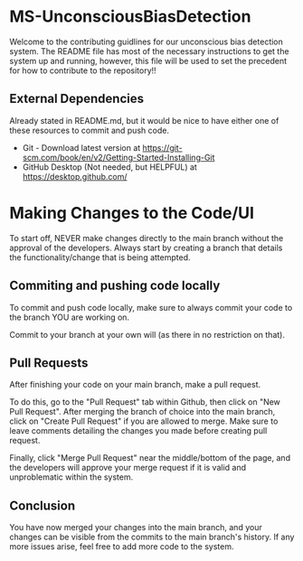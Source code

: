 # MS-UnconsciousBiasDetection

Welcome to the contributing guidlines for our unconscious bias detection system. The README file
has most of the necessary instructions to get the system up and running, however, this file
will be used to set the precedent for how to contribute to the repository!!

## External Dependencies

Already stated in README.md, but it would be nice to have either one of these resources to
commit and push code.

- Git - Download latest version at https://git-scm.com/book/en/v2/Getting-Started-Installing-Git
- GitHub Desktop (Not needed, but HELPFUL) at https://desktop.github.com/

# Making Changes to the Code/UI

To start off, NEVER make changes directly to the main branch without the approval of the developers.
Always start by creating a branch that details the functionality/change that is being attempted.

## Commiting and pushing code locally

To commit and push code locally, make sure to always commit your code to the branch YOU are working on.

Commit to your branch at your own will (as there in no restriction on that).

## Pull Requests

After finishing your code on your main branch, make a pull request.

To do this, go to the "Pull Request" tab within Github, then click on 
"New Pull Request". After merging the branch of choice into the main branch,
click on "Create Pull Request" if you are allowed to merge. Make sure to 
leave comments detailing the changes you made before creating pull request.

Finally, click "Merge Pull Request" near the middle/bottom of the page, and
the developers will approve your merge request if it is valid and unproblematic
within the system.

## Conclusion

You have now merged your changes into the main branch, and your changes can
be visible from the commits to the main branch's history. If any more issues
arise, feel free to add more code to the system.
